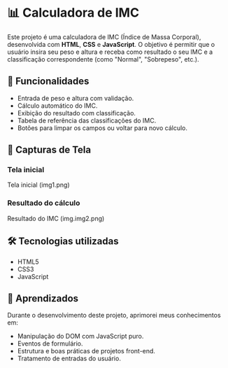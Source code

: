 # 📊 Calculadora de IMC

Este projeto é uma calculadora de IMC (Índice de Massa Corporal), desenvolvida com **HTML**, **CSS** e **JavaScript**. O objetivo é permitir que o usuário insira seu peso e altura e receba como resultado o seu IMC e a classificação correspondente (como "Normal", "Sobrepeso", etc.).

## 🚀 Funcionalidades

- Entrada de peso e altura com validação.
- Cálculo automático do IMC.
- Exibição do resultado com classificação.
- Tabela de referência das classificações do IMC.
- Botões para limpar os campos ou voltar para novo cálculo.


## 📸 Capturas de Tela

### Tela inicial
Tela inicial (img1.png)

### Resultado do cálculo
Resultado do IMC (img.img2.png)


## 🛠️ Tecnologias utilizadas

- HTML5
- CSS3
- JavaScript

## 🧠 Aprendizados

Durante o desenvolvimento deste projeto, aprimorei meus conhecimentos em:

- Manipulação do DOM com JavaScript puro.
- Eventos de formulário.
- Estrutura e boas práticas de projetos front-end.
- Tratamento de entradas do usuário.


